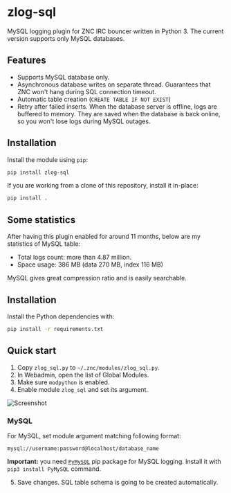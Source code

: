 # zlog-sql
MySQL logging plugin for ZNC IRC bouncer written in Python 3. The current version supports only MySQL databases.

## Features
* Supports MySQL database only.
* Asynchronous database writes on separate thread. Guarantees that ZNC won't hang during SQL connection timeout.
* Automatic table creation (`CREATE TABLE IF NOT EXIST`)
* Retry after failed inserts. When the database server is offline, logs are buffered to memory. They are saved when the database is back online, so you won't lose logs during MySQL outages.

## Installation

Install the module using `pip`:

```bash
pip install zlog-sql
```

If you are working from a clone of this repository, install it in-place:

```bash
pip install .
```


## Some statistics
After having this plugin enabled for around 11 months, below are my statistics of MySQL table:
* Total logs count: more than 4.87 million.
* Space usage: 386 MB (data 270 MB, index 116 MB)

MySQL gives great compression ratio and is easily searchable.

## Installation
Install the Python dependencies with:

```bash
pip install -r requirements.txt
```

## Quick start
1. Copy `zlog_sql.py` to `~/.znc/modules/zlog_sql.py`.
2. In Webadmin, open the list of Global Modules.
3. Make sure `modpython` is enabled.
4. Enable module `zlog_sql` and set its argument.

![Screenshot](docs/webadmin_modules.png)

### MySQL
For MySQL, set module argument matching following format:
```
mysql://username:password@localhost/database_name
```
**Important:** you need [`PyMySQL`](https://github.com/PyMySQL/PyMySQL) pip package for MySQL logging. Install it with `pip3 install PyMySQL` command.

5. Save changes. SQL table schema is going to be created automatically.
